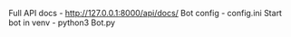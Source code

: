 Full API docs - http://127.0.0.1:8000/api/docs/
Bot config - config.ini
Start bot in venv - python3 Bot.py
